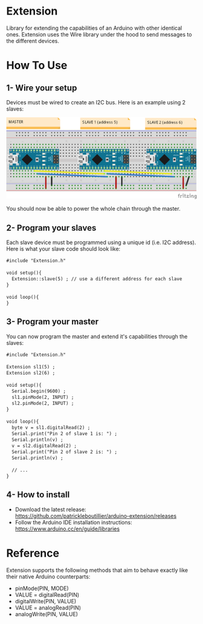 # Extension
Library for extending the capabilities of an Arduino with other identical ones. 
Extension uses the Wire library under the hood to send messages to the different devices.

# How To Use #

## 1- Wire your setup
Devices must be wired to create an I2C bus. Here is an example using 2 slaves:

![](./examples/Extension.png)

You should now be able to power the whole chain through the master.


## 2- Program your slaves
Each slave device must be programmed using a unique id (i.e. I2C address). Here is what your slave code should look like:

````
#include "Extension.h"

void setup(){
  Extension::slave(5) ; // use a different address for each slave
}

void loop(){  
}
````


## 3- Program your master
You can now program the master and extend it's capabilities through the slaves:
````
#include "Extension.h"

Extension sl1(5) ;
Extension sl2(6) ;

void setup(){
  Serial.begin(9600) ;
  sl1.pinMode(2, INPUT) ;
  sl2.pinMode(2, INPUT) ;
}

void loop(){
  byte v = sl1.digitalRead(2) ;
  Serial.print("Pin 2 of slave 1 is: ") ;
  Serial.println(v) ;
  v = sl2.digitalRead(2) ;
  Serial.print("Pin 2 of slave 2 is: ") ;
  Serial.println(v) ;
  
  // ...
}
````


## 4- How to install
* Download the latest release: https://github.com/patrickleboutillier/arduino-extension/releases
* Follow the Arduino IDE installation instructions: https://www.arduino.cc/en/guide/libraries


# Reference #
Extension supports the following methods that aim to behave exactly like their native Arduino counterparts:
- pinMode(PIN, MODE)
- VALUE = digitalRead(PIN)
- digitalWrite(PIN, VALUE)
- VALUE = analogRead(PIN)
- analogWrite(PIN, VALUE)
